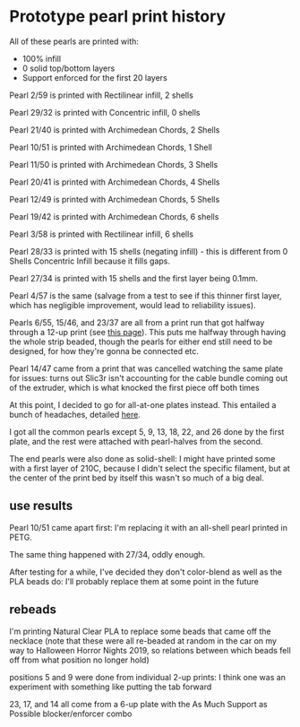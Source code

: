 # Prototype pearl print history

All of these pearls are printed with:

- 100% infill
- 0 solid top/bottom layers
- Support enforced for the first 20 layers

Pearl 2/59 is printed with Rectilinear infill, 2 shells

Pearl 29/32 is printed with Concentric infill, 0 shells

Pearl 21/40 is printed with Archimedean Chords, 2 Shells

Pearl 10/51 is printed with Archimedean Chords, 1 Shell

Pearl 11/50 is printed with Archimedean Chords, 3 Shells

Pearl 20/41 is printed with Archimedean Chords, 4 Shells

Pearl 12/49 is printed with Archimedean Chords, 5 Shells

Pearl 19/42 is printed with Archimedean Chords, 6 shells

Pearl 3/58 is printed with Rectilinear infill, 6 shells

Pearl 28/33 is printed with 15 shells (negating infill) - this is different from 0 Shells Concentric Infill because it fills gaps.

Pearl 27/34 is printed with 15 shells and the first layer being 0.1mm.

Pearl 4/57 is the same (salvage from a test to see if this thinner first layer, which has negligible improvement, would lead to reliability issues).

Pearls 6/55, 15/46, and 23/37 are all from a print run that got halfway through a 12-up print (see [this page](caa90686-003f-468c-9279-293f21eb4d72.md)). This puts me halfway through having the whole strip beaded, though the pearls for either end still need to be designed, for how they're gonna be connected etc.

Pearl 14/47 came from a print that was cancelled watching the same plate for issues: turns out Slic3r isn't accounting for the cable bundle coming out of the extruder, which is what knocked the first piece off both times

At this point, I decided to go for all-at-one plates instead. This entailed a bunch of headaches, detailed [here](3a4dd7b3-c66e-41e0-891a-9b39fbb24c97.md).

I got all the common pearls except 5, 9, 13, 18, 22, and 26 done by the first plate, and the rest were attached with pearl-halves from the second.

The end pearls were also done as solid-shell: I might have printed some with a first layer of 210C, because I didn't select the specific filament, but at the center of the print bed by itself this wasn't so much of a big deal.

## use results

Pearl 10/51 came apart first: I'm replacing it with an all-shell pearl printed in PETG.

The same thing happened with 27/34, oddly enough.

After testing for a while, I've decided they don't color-blend as well as the PLA beads do: I'll probably replace them at some point in the future

## rebeads

I'm printing Natural Clear PLA to replace some beads that came off the necklace (note that these were all re-beaded at random in the car on my way to Halloween Horror Nights 2019, so relations between which beads fell off from what position no longer hold)

positions 5 and 9 were done from individual 2-up prints: I think one was an experiment with something like putting the tab forward

23, 17, and 14 all come from a 6-up plate with the As Much Support as Possible blocker/enforcer combo
